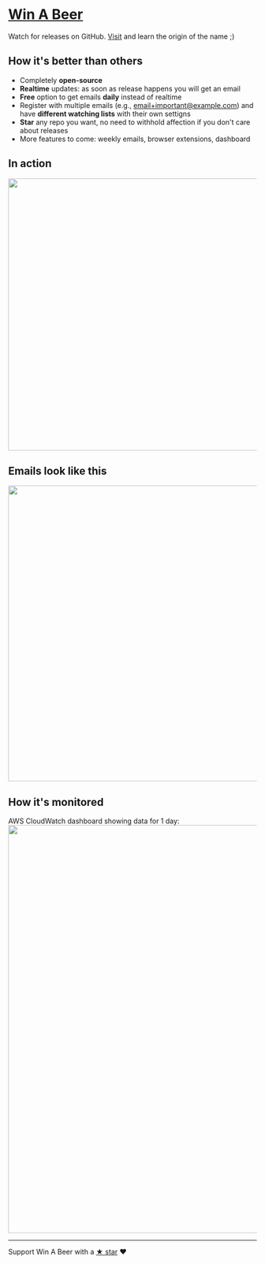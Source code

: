 # [Win A Beer](https://winabeer.com)

Watch for releases on GitHub. [Visit](https://winabeer.com) and learn the origin of the name ;)

## How it's better than others

- Completely **open-source**
- **Realtime** updates: as soon as release happens you will get an email
- **Free** option to get emails **daily** instead of realtime
- Register with multiple emails (e.g., email+important@example.com) and have **different watching lists** with their own settigns
- **Star** any repo you want, no need to withhold affection if you don't care about releases
- More features to come: weekly emails, browser extensions, dashboard

## In action
<img src="https://raw.githubusercontent.com/vfeskov/win-a-beer/master/in-action.gif" width="552px"/>

## Emails look like this
<img src="https://raw.githubusercontent.com/vfeskov/win-a-beer/master/email.png" width="600px" />

## How it's monitored
AWS CloudWatch dashboard showing data for 1 day:<br/>
<img src="https://raw.githubusercontent.com/vfeskov/win-a-beer/master/monitoring.png" width="828px" />

----------

Support Win A Beer with a [&#9733; star](https://github.com/vfeskov/WinABeer) ♥
